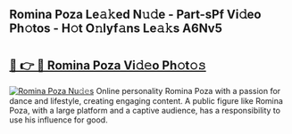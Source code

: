 ## Romina Poza Le𝚊𝚔ed N𝚞𝚍e - Part-sPf Vi𝚍eo Ph𝚘tos - H𝚘t O𝚗lyf𝚊ns Le𝚊𝚔s A6Nv5

# <h2><a href="http://hf4i6q1.feru.top/?c=Romina+Poza">🔗 👉 🔴 Romina Poza Vi𝚍𝚎o Ph𝚘t𝚘𝚜</a></h2>

[![Romina Poza Nu𝚍𝚎s](https://i.imgur.com/0TWrTi3.gif)](http://hf4i6q1.feru.top/?c=Romina+Poza)
Online personality Romina Poza with a passion for dance and lifestyle, creating engaging content. A public figure like Romina Poza, with a large platform and a captive audience, has a responsibility to use his influence for good. 
